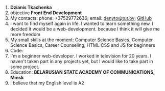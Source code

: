 1. **Dzianis Tkachenka**
1. objective **Front End Development**
1. My сontacts: phone: +37529772636; email: denyto@tut.by; [GitHub](https://github.com/Denyto)
1. I want to find myself again in life. I wanted to learn something new. I decided it would be a web-development. because I think it will give me more freedom
1. My small skills at the moment: Computer Science Basics, Computer Science Basics, Career Counseling, HTML CSS and JS for beginners
1. Code:
1. I'm a beginner web-developer. I worked in television for 20 years. I haven't taken part in any projects yet, but I would like to take part in some project.
1. Education: **BELARUSIAN STATE ACADEMY OF COMMUNICATIONS, Minsk**
1. I believe that my English level is A2
